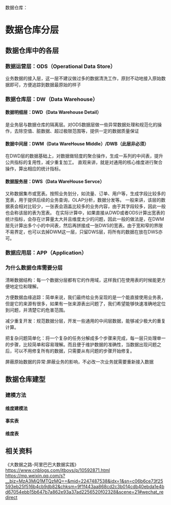 数据仓库：
# 数据仓库分层
## 数据仓库中的各层
### 数据运营层：ODS（Operational Data Store）
业务数据的接入层，这一层不建议做过多的数据清洗工作，原封不动地接入原始数据即可，方便追踪到数据最原始的样子
### 数据仓库层：DW（Data Warehouse）
#### 数据明细层：DWD（Data Warehouse Detail）
是业务层与数据仓库的隔离层。对ODS数据层做一些异常数据处理和规范化的操作，去除空值、脏数据、超过极限范围等，提供一定的数据质量保证
#### 数据中间层：DWM（Data WareHouse Middle）/DWB（此层非必须）
在DWD层的数据基础上，对数据做轻度的聚合操作，生成一系列的中间表，提升公共指标的复用性，减少重复加工。
直观来讲，就是对通用的核心维度进行聚合操作，算出相应的统计指标。
#### 数据服务层：DWS（Data WareHouse Servce）
又称数据集市或宽表。按照业务划分，如流量、订单、用户等，生成字段比较多的宽表，用于提供后续的业务查询，OLAP分析，数据分发等。
一般来讲，该层的数据表会相对比较少，一张表会涵盖比较多的业务内容，由于其字段较多，因此一般也会称该层的表为宽表。
在实际计算中，如果直接从DWD或者ODS计算出宽表的统计指标，会存在计算量太大并且维度太少的问题，因此一般的做法是，在DWM层先计算出多个小的中间表，然后再拼接成一张DWS的宽表。由于宽和窄的界限不易界定，也可以去掉DWM这一层，只留DWS层，将所有的数据在放在DWS亦可。

### 数据应用层：APP（Application）

### 为什么数据仓库需要分层
清晰数据结构：每一个数据分层都有它的作用域，这样我们在使用表的时候能更方便地定位和理解。

方便数据血缘追踪：简单来说，我们最终给业务呈现的是一个能直接使用业务表，但是它的来源有很多，如果有一张来源表出问题了，我们希望能够快速准确地定位到问题，并清楚它的危害范围。

减少重复开发：规范数据分层，开发一些通用的中间层数据，能够减少极大的重复计算。

把复杂问题简单化：将一个复杂的任务分解成多个步骤来完成，每一层只处理单一的步骤，比较简单和容易理解。而且便于维护数据的准确性，当数据出现问题之后，可以不用修复所有的数据，只需要从有问题的步骤开始修复。

屏蔽原始数据的异常:屏蔽业务的影响，不必改一次业务就需要重新接入数据

## 数据仓库建型
### 建模方法
#### 维度建模法
#### 事实表
#### 维度表

## 相关资料
《大数据之路-阿里巴巴大数据实践》
https://www.cnblogs.com/itboys/p/10592871.html
https://mp.weixin.qq.com/s?__biz=MzA3MjQ1MTQzMQ==&mid=2247487538&idx=1&sn=c06b6ce73f25593eb25f516b4cb9db82&chksm=9f1f443aa868cd2c3b014cdb40ebda1e4bd67054ebb15b647b7a862e93a37ad2256520f02328&scene=21#wechat_redirect